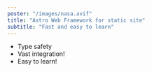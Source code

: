 ```yaml
---
poster: "/images/nasa.avif"
title: "Astro Web Framework for static site"
subtitle: "Fast and easy to learn"
---
```


- Type safety
- Vast integration!
- Easy to learn!
